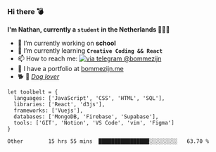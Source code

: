### Hi there 💣

**I'm Nathan, currently a `student` in the Netherlands 👨🏻‍🎓**
- 🔭 I’m currently working on **school**
- 🌱 I’m currently learning **`Creative Coding && React`**
- 📫 How to reach me: [![via telegram @bommezijn](https://shields.io/badge/@bommezijn-blue?logo=telegram&style=flat&color=21202F&labelColor=21202F)](https://t.me/bommezijn)
- 💼 I have a portfolio at [bommezijn.me](https://www.bommezijn.me/)
- 🐕 📸  *[Dog lover](https://cln.sh/mvm25T)*
```JS
let toolbelt = {
  languages: ['JavaScript', 'CSS', 'HTML', 'SQL'],
  libraries: ['React', 'd3js'],
  frameworks: ['Vuejs'],
  databases: ['MongoDB, 'Firebase', 'Supabase'],
  tools: ['GIT', 'Notion', 'VS Code', 'vim', 'Figma']
} 

```

<!--START_SECTION:waka-->

```text
Other        15 hrs 55 mins  ████████████████░░░░░░░░░   63.70 %
```

<!--END_SECTION:waka-->



<!--
**bommezijn/bommezijn** is a ✨ _special_ ✨ repository because its `README.md` (this file) appears on your GitHub profile.

Here are some ideas to get you started:

- c I’m currently working on ...
- 🌱 I’m currently learning ...
- 👯 I’m looking to collaborate on ...
- 🤔 I’m looking for help with ...
- 💬 Ask me about ...
- 📫 How to reach me: ...
- 😄 Pronouns: ...
- ⚡ Fun fact: ...
-->
